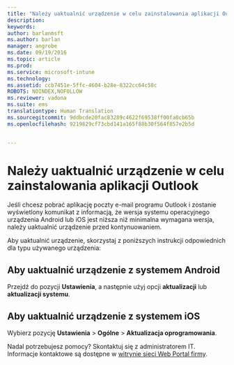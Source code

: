 ```yaml
---
title: "Należy uaktualnić urządzenie w celu zainstalowania aplikacji Outlook | Microsoft Intune"
description: 
keywords: 
author: barlanmsft
ms.author: barlan
manager: angrobe
ms.date: 09/19/2016
ms.topic: article
ms.prod: 
ms.service: microsoft-intune
ms.technology: 
ms.assetid: ccb7451e-5ffc-4604-b28e-8322cc64c58c
ROBOTS: NOINDEX,NOFOLLOW
ms.reviewer: vadona
ms.suite: ems
translationtype: Human Translation
ms.sourcegitcommit: 9ddbcde20fac83289c4622f69538ff00fa0cb65b
ms.openlocfilehash: 9219829cf73cbd141a165f88b30f564f857e2b5d


---
```


# <a name="you-need-to-upgrade-your-device-to-install-the-outlook-app"></a>Należy uaktualnić urządzenie w celu zainstalowania aplikacji Outlook

Jeśli chcesz pobrać aplikację poczty e-mail programu Outlook i zostanie wyświetlony komunikat z informacją, że wersja systemu operacyjnego urządzenia Android lub iOS jest niższa niż minimalna wymagana wersja, należy uaktualnić urządzenie przed kontynuowaniem.

Aby uaktualnić urządzenie, skorzystaj z poniższych instrukcji odpowiednich dla typu używanego urządzenia:

## <a name="to-upgrade-your-android-device"></a>Aby uaktualnić urządzenie z systemem Android
Przejdź do pozycji **Ustawienia**, a następnie użyj opcji **aktualizacji** lub **aktualizacji systemu**.

## <a name="to-upgrade-your-ios-device"></a>Aby uaktualnić urządzenie z systemem iOS
Wybierz pozycję **Ustawienia** &gt; **Ogólne** &gt; **Aktualizacja oprogramowania**.

Nadal potrzebujesz pomocy? Skontaktuj się z administratorem IT. Informacje kontaktowe są dostępne w [witrynie sieci Web Portal firmy](http://portal.manage.microsoft.com).



<!--HONumber=Nov16_HO1-->


